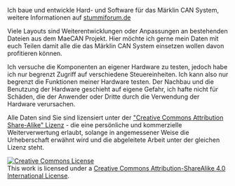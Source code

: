 Ich baue und entwickle Hard- und Software für das Märklin CAN System, weitere Informationen auf  <a href="https://www.stummiforum.de/"> stummiforum.de </a>

Viele Layouts sind Weiterentwicklungen oder Anpassungen an bestehenden Dateien aus dem MaeCAN Projekt.
Hier möchte ich gerne mein Daten mit euch Teilen damit alle die das Märklin CAN System einsetzen wollen davon profitieren können.

Ich versuche die Komponenten an eigener Hardware zu testen, jedoch habe ich nur begrenzt 
Zugriff auf verschiedene Steuereinheiten. Ich kann also nur begrenzt die Funktionen meiner Hardware testen.
Der Nachbau und die Benutzung der Hardware geschieht auf eigene Gefahr, ich hafte nicht für Schäden, die der Anwender oder
Dritte durch die Verwendung der Hardware verursachen.

Alle Daten sind Sie sind lizensiert unter der <a href="https://creativecommons.org/licenses/by-sa/4.0/de">"Creative Commons Attribution Share-Alike" Lizenz</a> - die eine persönliche und kommerzielle Weiterverwertung erlaubt, solange in angemessener Weise die Urheberschaft erwähnt wird und die abgeleitete Arbeit unter der gleichen Lizenz steht.




<a rel="license" href="http://creativecommons.org/licenses/by-sa/4.0/"><img alt="Creative Commons License" style="border-width:0" src="https://i.creativecommons.org/l/by-sa/4.0/88x31.png" /></a><br />This work is licensed under a <a rel="license" href="http://creativecommons.org/licenses/by-sa/4.0/">Creative Commons Attribution-ShareAlike 4.0 International License</a>.

